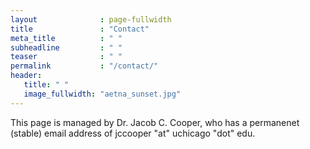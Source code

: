 ```yaml
---
layout              : page-fullwidth
title               : "Contact"
meta_title          : " "
subheadline         : " "
teaser              : " "
permalink           : "/contact/"
header:
   title: " "
   image_fullwidth: "aetna_sunset.jpg"
---
```


This page is managed by Dr. Jacob C. Cooper, who has a permanenet (stable) email address of jccooper "at" uchicago "dot" edu.